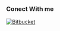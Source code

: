 ### Conect With me
[![Bitbucket](https://img.shields.io/badge/Bitbucket-Subhankar1712-yellow?style=for-the-badge&logo=Bitbucket)](https://Bitbucket.com/Subhankar1712)
